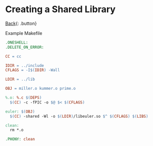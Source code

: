 # Creating a Shared Library

[Back](../../index.md#c-cpp-compilers){: .button}

Example Makefile

```makefile
.ONESHELL:
.DELETE_ON_ERROR:

CC = cc

IDIR = ../include
CFLAGS = -I$(IDIR) -Wall

LDIR = ../lib

OBJ = miller.o kummer.o prime.o

%.o: %.c $(DEPS)
  $(CC) -c -fPIC -o $@ $< $(CFLAGS)

euler: $(OBJ)
  $(CC) -shared -Wl -o $(LDIR)/libeuler.so $^ $(CFLAGS) $(LIBS)

clean:
  rm *.o

.PHONY: clean
```

